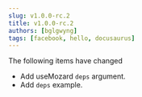 ```yaml
---
slug: v1.0.0-rc.2
title: v1.0.0-rc.2
authors: [bglgwyng]
tags: [facebook, hello, docusaurus]
---
```



The following items have changed

- Add useMozard `deps` argument.
- Add `deps` example.

